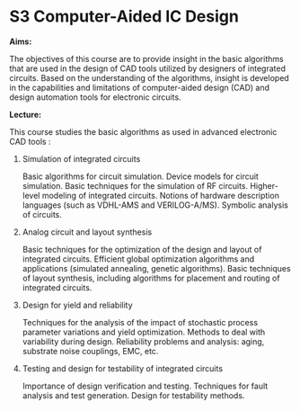 

# S3 Computer-Aided IC Design

**Aims:**

The objectives of this course are to provide insight in the basic algorithms that are used in the design of CAD tools utilized by designers of integrated circuits. Based on the understanding of the algorithms, insight is developed in the capabilities and limitations of computer-aided design (CAD) and design automation tools for electronic circuits.

**Lecture:**

This course studies the basic algorithms as used in advanced electronic CAD tools :

1. Simulation of integrated circuits

   Basic algorithms for circuit simulation. Device models for circuit simulation. Basic techniques for the simulation of RF circuits. Higher-level modeling of integrated circuits. Notions of hardware description languages (such as VDHL-AMS and VERILOG-A/MS). Symbolic analysis of circuits.

2. Analog circuit and layout synthesis

   Basic techniques for the optimization of the design and layout of integrated circuits. Efficient global optimization algorithms and applications (simulated annealing, genetic algorithms). Basic techniques of layout synthesis, including algorithms for placement and routing of integrated circuits.

3. Design for yield and reliability

   Techniques for the analysis of the impact of stochastic process parameter variations and yield optimization. Methods to deal with variability during design. Reliability problems and analysis: aging, substrate noise couplings, EMC, etc.

4. Testing and design for testability of integrated circuits

   Importance of design verification and testing. Techniques for fault analysis and test generation. Design for testability methods.

